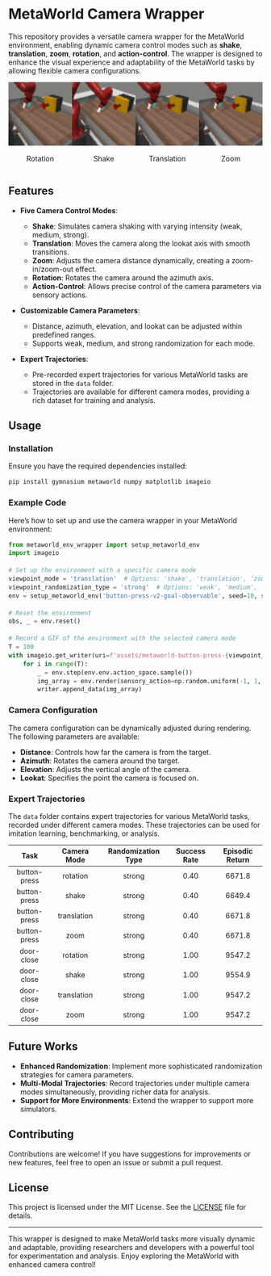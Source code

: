 # MetaWorld Camera Wrapper

This repository provides a versatile camera wrapper for the MetaWorld environment, enabling dynamic camera control modes such as **shake**, **translation**, **zoom**, **rotation**, and **action-control**. The wrapper is designed to enhance the visual experience and adaptability of the MetaWorld tasks by allowing flexible camera configurations.

<div style="display: flex; justify-content: space-between; align-items: center;">
    <div style="text-align: center;">
        <img src="assests\metaworld-button-press-rotation-strong-expert.gif" alt="Image 1" style="width: 200px; height: auto;">
        <p>Rotation</p>
    </div>
    <div style="text-align: center;">
        <img src="assests\metaworld-button-press-shake-strong-expert.gif" alt="Image 2" style="width: 200px; height: auto;">
        <p>Shake</p>
    </div>
    <div style="text-align: center;">
        <img src="assests\metaworld-button-press-translation-strong-expert.gif" alt="Image 3" style="width: 200px; height: auto;">
        <p>Translation</p>
    </div>
    <div style="text-align: center;">
        <img src="assests\metaworld-button-press-zoom-strong-expert.gif" alt="Image 4" style="width: 200px; height: auto;">
        <p>Zoom</p>
    </div>
</div>

## Features

- **Five Camera Control Modes**:
  - **Shake**: Simulates camera shaking with varying intensity (weak, medium, strong).
  - **Translation**: Moves the camera along the lookat axis with smooth transitions.
  - **Zoom**: Adjusts the camera distance dynamically, creating a zoom-in/zoom-out effect.
  - **Rotation**: Rotates the camera around the azimuth axis.
  - **Action-Control**: Allows precise control of the camera parameters via sensory actions.

- **Customizable Camera Parameters**:
  - Distance, azimuth, elevation, and lookat can be adjusted within predefined ranges.
  - Supports weak, medium, and strong randomization for each mode.

- **Expert Trajectories**:
  - Pre-recorded expert trajectories for various MetaWorld tasks are stored in the `data` folder.
  - Trajectories are available for different camera modes, providing a rich dataset for training and analysis.

## Usage

### Installation

Ensure you have the required dependencies installed:

```bash
pip install gymnasium metaworld numpy matplotlib imageio
```

### Example Code

Here’s how to set up and use the camera wrapper in your MetaWorld environment:

```python
from metaworld_env_wrapper import setup_metaworld_env
import imageio

# Set up the environment with a specific camera mode
viewpoint_mode = 'translation'  # Options: 'shake', 'translation', 'zoom', 'rotation', 'controlled'
viewpoint_randomization_type = 'strong'  # Options: 'weak', 'medium', 'strong'
env = setup_metaworld_env('button-press-v2-goal-observable', seed=10, size=64, viewpoint_mode=viewpoint_mode, viewpoint_randomization_type=viewpoint_randomization_type)

# Reset the environment
obs, _ = env.reset()

# Record a GIF of the environment with the selected camera mode
T = 100
with imageio.get_writer(uri=f'assets/metaworld-button-press-{viewpoint_mode}-{viewpoint_randomization_type}.gif', mode='I', fps=10) as writer:
    for i in range(T):
        _ = env.step(env.env.action_space.sample())
        img_array = env.render(sensory_action=np.random.uniform(-1, 1, size=6))
        writer.append_data(img_array)
```

### Camera Configuration

The camera configuration can be dynamically adjusted during rendering. The following parameters are available:

- **Distance**: Controls how far the camera is from the target.
- **Azimuth**: Rotates the camera around the target.
- **Elevation**: Adjusts the vertical angle of the camera.
- **Lookat**: Specifies the point the camera is focused on.

### Expert Trajectories

The `data` folder contains expert trajectories for various MetaWorld tasks, recorded under different camera modes. These trajectories can be used for imitation learning, benchmarking, or analysis.

| Task                   | Camera Mode      | Randomization Type | Success Rate | Episodic Return |
|:------------:|:-------------:|:-------------:|:-------------:|:-----------:|
| button-press  | rotation            | strong               | 0.40       |     6671.8     |
| button-press  | shake            | strong               | 0.40       |    6649.4      |
| button-press  |    translation         | strong               | 0.40       |    6671.8      |
| button-press  | zoom         | strong               | 0.40       |     6671.8     |
| door-close  | rotation            | strong               | 1.00       |     9547.2     |
| door-close  | shake            | strong               | 1.00       |    9554.9      |
| door-close  |    translation         | strong               | 1.00       |    9547.2      |
| door-close  | zoom         | strong               | 1.00       |      9547.2     |

## Future Works

- **Enhanced Randomization**: Implement more sophisticated randomization strategies for camera parameters.
- **Multi-Modal Trajectories**: Record trajectories under multiple camera modes simultaneously, providing richer data for analysis.
- **Support for More Environments**: Extend the wrapper to support more simulators.


## Contributing

Contributions are welcome! If you have suggestions for improvements or new features, feel free to open an issue or submit a pull request.

## License

This project is licensed under the MIT License. See the [LICENSE](./LICENSE) file for details.

---

This wrapper is designed to make MetaWorld tasks more visually dynamic and adaptable, providing researchers and developers with a powerful tool for experimentation and analysis. Enjoy exploring the MetaWorld with enhanced camera control!